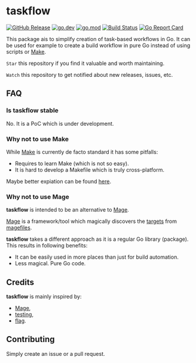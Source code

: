 # taskflow

[![GitHub Release](https://img.shields.io/github/v/release/pellared/taskflow)](https://github.com/pellared/taskflow/releases)
[![go.dev](https://img.shields.io/badge/go.dev-reference-blue.svg)](https://pkg.go.dev/github.com/pellared/taskflow)
[![go.mod](https://img.shields.io/github/go-mod/go-version/pellared/taskflow)](go.mod)
[![Build Status](https://img.shields.io/github/workflow/status/pellared/taskflow/build)](https://github.com/pellared/taskflow/actions?query=workflow%3Abuild+branch%3Amaster)
[![Go Report Card](https://goreportcard.com/badge/github.com/pellared/taskflow)](https://goreportcard.com/report/github.com/pellared/taskflow)

This package ais to simplify creation of task-based workflows in Go.
It can be used for example to create a build workflow in pure Go instead of using scripts or [Make](https://www.gnu.org/software/make/).

`Star` this repository if you find it valuable and worth maintaining.

`Watch` this repository to get notified about new releases, issues, etc.

## FAQ

### Is taskflow stable

No. It is a PoC which is under development.

### Why not to use Make

While [Make](https://www.gnu.org/software/make/) is currently de facto standard it has some pitfalls:

- Requires to learn Make (which is not so easy).
- It is hard to develop a Makefile which is truly cross-platform.

Maybe better expiation can be found [here](https://github.com/magefile/mage#why).

### Why not to use Mage

**taskflow** is intended to be an alternative to [Mage](https://github.com/magefile/mage).

[Mage](https://github.com/magefile/mage) is a framework/tool which magically discovers the [targets](https://magefile.org/targets/) from [magefiles](https://magefile.org/magefiles/).

**taskflow** takes a different approach as it is a regular Go library (package).
This results in following benefits:

- It can be easily used in more places than just for build automation.
- Less magical. Pure Go code.

## Credits

**taskflow** is mainly inspired by:

- [Mage](https://github.com/magefile/mage),
- [testing](https://golang.org/pkg/testing),
- [flag](https://golang.org/pkg/flag).

## Contributing

Simply create an issue or a pull request.
